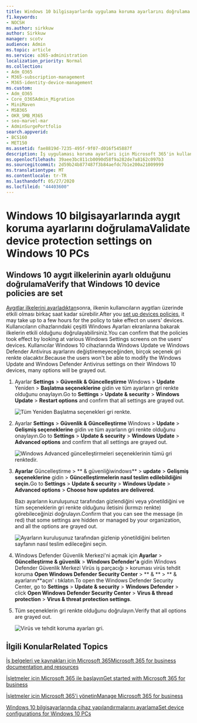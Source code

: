 ```yaml
---
title: Windows 10 bilgisayarlarda uygulama koruma ayarlarını doğrulama
f1.keywords:
- NOCSH
ms.author: sirkkuw
author: Sirkkuw
manager: scotv
audience: Admin
ms.topic: article
ms.service: o365-administration
localization_priority: Normal
ms.collection:
- Adm_O365
- M365-subscription-management
- M365-identity-device-management
ms.custom:
- Adm_O365
- Core_O365Admin_Migration
- MiniMaven
- MSB365
- OKR_SMB_M365
- seo-marvel-mar
- AdminSurgePortfolio
search.appverid:
- BCS160
- MET150
ms.assetid: fae8819d-7235-495f-9f07-d016f545887f
description: İş uygulaması koruma ayarları için Microsoft 365'in kullanıcılarınızın Windows 10 aygıtlarında etkili olduğunu nasıl doğrulayabilirsiniz öğrenin.
ms.openlocfilehash: 39aee3bc811cb0090d58f9a282de7a8162c097b3
ms.sourcegitcommit: 2d59b24b877487f3b84aefdc7b1e200a21009999
ms.translationtype: MT
ms.contentlocale: tr-TR
ms.lasthandoff: 05/27/2020
ms.locfileid: "44403600"
---
```

# <a name="validate-device-protection-settings-on-windows-10-pcs"></a><span data-ttu-id="418a7-103">Windows 10 bilgisayarlarında aygıt koruma ayarlarını doğrulama</span><span class="sxs-lookup"><span data-stu-id="418a7-103">Validate device protection settings on Windows 10 PCs</span></span>

## <a name="verify-that-windows-10-device-policies-are-set"></a><span data-ttu-id="418a7-104">Windows 10 aygıt ilkelerinin ayarlı olduğunu doğrulama</span><span class="sxs-lookup"><span data-stu-id="418a7-104">Verify that Windows 10 device policies are set</span></span>

<span data-ttu-id="418a7-105">[Aygıtlar ilkelerini ayarladıktan](protection-settings-for-windows-10-pcs.md)sonra, ilkenin kullanıcıların aygıtları üzerinde etkili olması birkaç saat kadar sürebilir.</span><span class="sxs-lookup"><span data-stu-id="418a7-105">After you [set up devices policies](protection-settings-for-windows-10-pcs.md), it may take up to a few hours for the policy to take effect on users' devices.</span></span> <span data-ttu-id="418a7-106">Kullanıcıların cihazlarındaki çeşitli Windows Ayarları ekranlarına bakarak ilkelerin etkili olduğunu doğrulayabilirsiniz.</span><span class="sxs-lookup"><span data-stu-id="418a7-106">You can confirm that the policies took effect by looking at various Windows Settings screens on the users' devices.</span></span> <span data-ttu-id="418a7-107">Kullanıcılar Windows 10 cihazlarında Windows Update ve Windows Defender Antivirus ayarlarını değiştiremeyeceğinden, birçok seçenek gri renkte olacaktır.</span><span class="sxs-lookup"><span data-stu-id="418a7-107">Because the users won't be able to modify the Windows Update and Windows Defender Antivirus settings on their Windows 10 devices, many options will be grayed out.</span></span>
  
1. <span data-ttu-id="418a7-108">Ayarlar **Settings** \> **Güvenlik &amp; Güncelleştirme** Windows \> **Update** Yeniden \> **Başlatma seçeneklerine** gidin ve tüm ayarların gri renkte olduğunu onaylayın.</span><span class="sxs-lookup"><span data-stu-id="418a7-108">Go to **Settings** \> **Update &amp; security** \> **Windows Update** \> **Restart options** and confirm that all settings are grayed out.</span></span> 
    
    ![Tüm Yeniden Başlatma seçenekleri gri renkte.](../media/31308da9-18b0-47c5-bbf6-d5fa6747c376.png)
  
2. <span data-ttu-id="418a7-110">Ayarlar **Settings** \> **Güvenlik &amp; Güncelleştirme** Windows \> **Update** \> **Gelişmiş seçeneklerine** gidin ve tüm ayarların gri renkte olduğunu onaylayın.</span><span class="sxs-lookup"><span data-stu-id="418a7-110">Go to **Settings** \> **Update &amp; security** \> **Windows Update** \> **Advanced options** and confirm that all settings are grayed out.</span></span> 
    
    ![Windows Advanced güncelleştirmeleri seçeneklerinin tümü gri renktedir.](../media/049cf281-d503-4be9-898b-c0a3286c7fc2.png)
  
3. <span data-ttu-id="418a7-112">**Ayarlar** Güncelleştirme \> \*\* &amp; güvenliğiwindows\*\* \> **update** \> **Gelişmiş seçeneklerine** gidin \> **Güncelleştirmelerin nasıl teslim edilebildiğini seçin.**</span><span class="sxs-lookup"><span data-stu-id="418a7-112">Go to **Settings** \> **Update &amp; security** \> **Windows Update** \> **Advanced options** \> **Choose how updates are delivered**.</span></span>
    
    <span data-ttu-id="418a7-113">Bazı ayarların kuruluşunuz tarafından gizlendiğini veya yönetildiğini ve tüm seçeneklerin gri renkte olduğunu iletisini (kırmızı renkte) görebileceğinizi doğrulayın.</span><span class="sxs-lookup"><span data-stu-id="418a7-113">Confirm that you can see the message (in red) that some settings are hidden or managed by your organization, and all the options are grayed out.</span></span>
    
    ![Ayarların kuruluşunuz tarafından gizlenip yönetildiğini belirten sayfanın nasıl teslim edileceğini seçin.](../media/6b3e37c5-da41-4afd-9983-b4f406216b59.png)
  
4. <span data-ttu-id="418a7-115">Windows Defender Güvenlik Merkezi'ni açmak için **Ayarlar** \> **Güncelleştirme &amp; güvenlik** \> **Windows Defender'a** gidin Windows Defender Güvenlik Merkezi Virüs iş parçacığı \> koruması virüs tehdit koruma **Open Windows Defender Security Center** \> \*\* &amp; \*\* \> \*\* &amp; ayarlarını\*\*açın' ı tıklatın.</span><span class="sxs-lookup"><span data-stu-id="418a7-115">To open the Windows Defender Security Center, go to **Settings** \> **Update &amp; security** \> **Windows Defender** \> click **Open Windows Defender Security Center** \> **Virus &amp; thread protection** \> **Virus &amp; threat protection settings**.</span></span> 
    
5. <span data-ttu-id="418a7-116">Tüm seçeneklerin gri renkte olduğunu doğrulayın.</span><span class="sxs-lookup"><span data-stu-id="418a7-116">Verify that all options are grayed out.</span></span> 
    
    ![Virüs ve tehdit koruma ayarları gri.](../media/9ca68d40-a5d9-49d7-92a4-c581688b5926.png)
  
## <a name="related-topics"></a><span data-ttu-id="418a7-118">İlgili Konular</span><span class="sxs-lookup"><span data-stu-id="418a7-118">Related Topics</span></span>

[<span data-ttu-id="418a7-119">İş belgeleri ve kaynakları için Microsoft 365</span><span class="sxs-lookup"><span data-stu-id="418a7-119">Microsoft 365 for business documentation and resources</span></span>](https://go.microsoft.com/fwlink/p/?linkid=853701)
  
[<span data-ttu-id="418a7-120">İşletmeler için Microsoft 365 ile başlayın</span><span class="sxs-lookup"><span data-stu-id="418a7-120">Get started with Microsoft 365 for business</span></span>](microsoft-365-business-overview.md)
  
[<span data-ttu-id="418a7-121">İşletmeler için Microsoft 365'i yönetin</span><span class="sxs-lookup"><span data-stu-id="418a7-121">Manage Microsoft 365 for business</span></span>](manage.md)
  
[<span data-ttu-id="418a7-122">Windows 10 bilgisayarlarında cihaz yapılandırmalarını ayarlama</span><span class="sxs-lookup"><span data-stu-id="418a7-122">Set device configurations for Windows 10 PCs</span></span>](protection-settings-for-windows-10-pcs.md)
  

